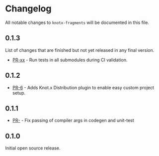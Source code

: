 # Changelog
All notable changes to `knotx-fragments` will be documented in this file.

## 0.1.3
List of changes that are finished but not yet released in any final version.
- [PR-xx](https://github.com/Knotx/knotx-fragments/pull/xx) - Run tests in all submodules during CI validation.

## 0.1.2
- [PR-6](https://github.com/Knotx/knotx-gradle-plugins/pull/6) - Adds Knot.x Distribution plugin to enable easy custom project setup.

## 0.1.1
- [PR-](https://github.com/Knotx/knotx-gradle-plugins/pull/4) - Fix passing of compiler args in codegen and unit-test

## 0.1.0
Initial open source release.